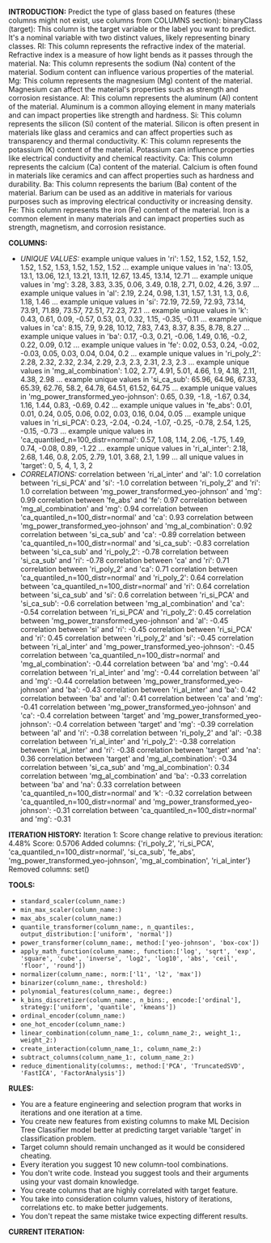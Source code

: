 **INTRODUCTION:**
Predict the type of glass based on features (these columns might not exist, use columns from COLUMNS section):
binaryClass (target): This column is the target variable or the label you want to predict. It's a nominal variable with two distinct values, likely representing binary classes.
RI: This column represents the refractive index of the material. Refractive index is a measure of how light bends as it passes through the material.
Na: This column represents the sodium (Na) content of the material. Sodium content can influence various properties of the material.
Mg: This column represents the magnesium (Mg) content of the material. Magnesium can affect the material's properties such as strength and corrosion resistance.
Al: This column represents the aluminum (Al) content of the material. Aluminum is a common alloying element in many materials and can impact properties like strength and hardness.
Si: This column represents the silicon (Si) content of the material. Silicon is often present in materials like glass and ceramics and can affect properties such as transparency and thermal conductivity.
K: This column represents the potassium (K) content of the material. Potassium can influence properties like electrical conductivity and chemical reactivity.
Ca: This column represents the calcium (Ca) content of the material. Calcium is often found in materials like ceramics and can affect properties such as hardness and durability.
Ba: This column represents the barium (Ba) content of the material. Barium can be used as an additive in materials for various purposes such as improving electrical conductivity or increasing density.
Fe: This column represents the iron (Fe) content of the material. Iron is a common element in many materials and can impact properties such as strength, magnetism, and corrosion resistance.

**COLUMNS:**
- *UNIQUE VALUES:*
example unique values in 'ri': 1.52, 1.52, 1.52, 1.52, 1.52, 1.52, 1.53, 1.52, 1.52, 1.52 ...
example unique values in 'na': 13.05, 13.1, 13.06, 12.1, 13.21, 13.11, 12.67, 13.45, 13.14, 12.71 ...
example unique values in 'mg': 3.28, 3.83, 3.35, 0.06, 3.49, 0.18, 2.71, 0.02, 4.26, 3.97 ...
example unique values in 'al': 2.19, 2.24, 0.98, 1.31, 1.57, 1.31, 1.3, 0.6, 1.18, 1.46 ...
example unique values in 'si': 72.19, 72.59, 72.93, 73.14, 73.91, 71.89, 73.57, 72.51, 72.23, 72.1 ...
example unique values in 'k': 0.43, 0.61, 0.09, -0.57, 0.53, 0.1, 0.32, 1.15, -0.35, -0.11 ...
example unique values in 'ca': 8.15, 7.9, 9.28, 10.12, 7.83, 7.43, 8.37, 8.35, 8.78, 8.27 ...
example unique values in 'ba': 0.17, -0.3, 0.21, -0.06, 1.49, 0.16, -0.2, 0.22, 0.09, 0.12 ...
example unique values in 'fe': 0.02, 0.53, 0.24, -0.02, -0.03, 0.05, 0.03, 0.04, 0.04, 0.2 ...
example unique values in 'ri_poly_2': 2.28, 2.32, 2.32, 2.34, 2.29, 2.3, 2.3, 2.31, 2.3, 2.3 ...
example unique values in 'mg_al_combination': 1.02, 2.77, 4.91, 5.01, 4.66, 1.9, 4.18, 2.11, 4.38, 2.98 ...
example unique values in 'si_ca_sub': 65.96, 64.96, 67.33, 65.39, 62.76, 58.2, 64.78, 64.51, 61.52, 64.75 ...
example unique values in 'mg_power_transformed_yeo-johnson': 0.65, 0.39, -1.8, -1.67, 0.34, 1.16, 1.44, 0.83, -0.69, 0.42 ...
example unique values in 'fe_abs': 0.01, 0.01, 0.24, 0.05, 0.06, 0.02, 0.03, 0.16, 0.04, 0.05 ...
example unique values in 'ri_si_PCA': 0.23, -2.04, -0.24, -1.07, -0.25, -0.78, 2.54, 1.25, -0.15, -0.73 ...
example unique values in 'ca_quantiled_n=100_distr=normal': 0.57, 1.08, 1.14, 2.06, -1.75, 1.49, 0.74, -0.08, 0.89, -1.22 ...
example unique values in 'ri_al_inter': 2.18, 2.68, 1.46, 0.8, 2.05, 2.79, 1.01, 3.68, 2.1, 1.99 ...
all unique values in 'target': 0, 5, 4, 1, 3, 2
- *CORRELATIONS:*
correlation between 'ri_al_inter' and 'al': 1.0
correlation between 'ri_si_PCA' and 'si': -1.0
correlation between 'ri_poly_2' and 'ri': 1.0
correlation between 'mg_power_transformed_yeo-johnson' and 'mg': 0.99
correlation between 'fe_abs' and 'fe': 0.97
correlation between 'mg_al_combination' and 'mg': 0.94
correlation between 'ca_quantiled_n=100_distr=normal' and 'ca': 0.93
correlation between 'mg_power_transformed_yeo-johnson' and 'mg_al_combination': 0.92
correlation between 'si_ca_sub' and 'ca': -0.89
correlation between 'ca_quantiled_n=100_distr=normal' and 'si_ca_sub': -0.83
correlation between 'si_ca_sub' and 'ri_poly_2': -0.78
correlation between 'si_ca_sub' and 'ri': -0.78
correlation between 'ca' and 'ri': 0.71
correlation between 'ri_poly_2' and 'ca': 0.71
correlation between 'ca_quantiled_n=100_distr=normal' and 'ri_poly_2': 0.64
correlation between 'ca_quantiled_n=100_distr=normal' and 'ri': 0.64
correlation between 'si_ca_sub' and 'si': 0.6
correlation between 'ri_si_PCA' and 'si_ca_sub': -0.6
correlation between 'mg_al_combination' and 'ca': -0.54
correlation between 'ri_si_PCA' and 'ri_poly_2': 0.45
correlation between 'mg_power_transformed_yeo-johnson' and 'al': -0.45
correlation between 'si' and 'ri': -0.45
correlation between 'ri_si_PCA' and 'ri': 0.45
correlation between 'ri_poly_2' and 'si': -0.45
correlation between 'ri_al_inter' and 'mg_power_transformed_yeo-johnson': -0.45
correlation between 'ca_quantiled_n=100_distr=normal' and 'mg_al_combination': -0.44
correlation between 'ba' and 'mg': -0.44
correlation between 'ri_al_inter' and 'mg': -0.44
correlation between 'al' and 'mg': -0.44
correlation between 'mg_power_transformed_yeo-johnson' and 'ba': -0.43
correlation between 'ri_al_inter' and 'ba': 0.42
correlation between 'ba' and 'al': 0.41
correlation between 'ca' and 'mg': -0.41
correlation between 'mg_power_transformed_yeo-johnson' and 'ca': -0.4
correlation between 'target' and 'mg_power_transformed_yeo-johnson': -0.4
correlation between 'target' and 'mg': -0.39
correlation between 'al' and 'ri': -0.38
correlation between 'ri_poly_2' and 'al': -0.38
correlation between 'ri_al_inter' and 'ri_poly_2': -0.38
correlation between 'ri_al_inter' and 'ri': -0.38
correlation between 'target' and 'na': 0.36
correlation between 'target' and 'mg_al_combination': -0.34
correlation between 'si_ca_sub' and 'mg_al_combination': 0.34
correlation between 'mg_al_combination' and 'ba': -0.33
correlation between 'ba' and 'na': 0.33
correlation between 'ca_quantiled_n=100_distr=normal' and 'k': -0.32
correlation between 'ca_quantiled_n=100_distr=normal' and 'mg_power_transformed_yeo-johnson': -0.31
correlation between 'ca_quantiled_n=100_distr=normal' and 'mg': -0.31

**ITERATION HISTORY:**
Iteration 1:
Score change relative to previous iteration: 4.48%
Score: 0.5706
Added columns: {'ri_poly_2', 'ri_si_PCA', 'ca_quantiled_n=100_distr=normal', 'si_ca_sub', 'fe_abs', 'mg_power_transformed_yeo-johnson', 'mg_al_combination', 'ri_al_inter'}
Removed columns: set()

**TOOLS:**
- `standard_scaler(column_name:)`
- `min_max_scaler(column_name:)`
- `max_abs_scaler(column_name:)`
- `quantile_transformer(column_name:, n_quantiles:, output_distribution:['uniform', 'normal'])`
- `power_transformer(column_name:, method:['yeo-johnson', 'box-cox'])`
- `apply_math_function(column_name:, function:['log', 'sqrt', 'exp', 'square', 'cube', 'inverse', 'log2', 'log10', 'abs', 'ceil', 'floor', 'round'])`
- `normalizer(column_name:, norm:['l1', 'l2', 'max'])`
- `binarizer(column_name:, threshold:)`
- `polynomial_features(column_name:, degree:)`
- `k_bins_discretizer(column_name:, n_bins:, encode:['ordinal'], strategy:['uniform', 'quantile', 'kmeans'])`
- `ordinal_encoder(column_name:)`
- `one_hot_encoder(column_name:)`
- `linear_combination(column_name_1:, column_name_2:, weight_1:, weight_2:)`
- `create_interaction(column_name_1:, column_name_2:)`
- `subtract_columns(column_name_1:, column_name_2:)`
- `reduce_dimentionality(columns:, method:['PCA', 'TruncatedSVD', 'FastICA', 'FactorAnalysis'])`

**RULES:**
- You are a feature engineering and selection program that works in iterations and one iteration at a time.
- You create new features from existing columns to make ML Decision Tree Classifier model better at predicting target variable 'target' in classification problem.
- Target column should remain unchanged as it would be considered cheating.
- Every iteration you suggest 10 new column-tool combinations.
- You don't write code. Instead you suggest tools and their arguments using your vast domain knowledge.
- You create columns that are highly correlated with target feature.
- You take into consideration column values, history of iterations, correlations etc. to make better judgements.
- You don't repeat the same mistake twice expecting different results.

**CURRENT ITERATION:**